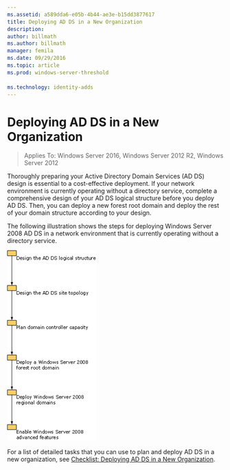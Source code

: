 ```yaml
---
ms.assetid: a589dda6-e05b-4b44-ae3e-b15dd3877617
title: Deploying AD DS in a New Organization
description:
author: billmath
ms.author: billmath
manager: femila
ms.date: 09/29/2016
ms.topic: article
ms.prod: windows-server-threshold

ms.technology: identity-adds
---
```


# Deploying AD DS in a New Organization

>Applies To: Windows Server 2016, Windows Server 2012 R2, Windows Server 2012

Thoroughly preparing your Active Directory Domain Services (AD DS) design is essential to a cost-effective deployment. If your network environment is currently operating without a directory service, complete a comprehensive design of your AD DS logical structure before you deploy AD DS. Then, you can deploy a new forest root domain and deploy the rest of your domain structure according to your design.  
  
The following illustration shows the steps for deploying  Windows Server 2008  AD DS in a network environment that is currently operating without a directory service.  
  
![deploying in a new org](media/Deploying-AD-DS-in-a-New-Organization/daa38971-86f2-4033-9442-0cdff9ecc48f.gif)  
  
For a list of detailed tasks that you can use to plan and deploy AD DS in a new organization, see [Checklist: Deploying AD DS in a New Organization](https://technet.microsoft.com/library/cc725897.aspx).  
  


